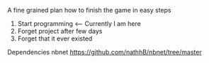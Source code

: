 A fine grained plan how to finish the game in easy steps

1) Start programming                 <-- Currently I am here
2) Forget project after few days
3) Forget that it ever existed


Dependencies
nbnet https://github.com/nathhB/nbnet/tree/master



